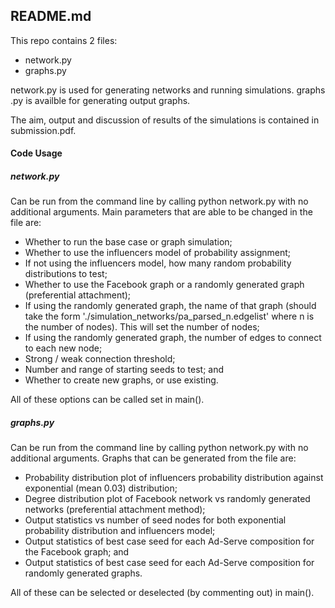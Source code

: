 ## README.md

This repo contains 2 files:
- network.py
- graphs.py

network.py is used for generating networks and running simulations. graphs
.py is availble for generating output graphs.

The aim, output and discussion of results of the simulations is contained in
 submission.pdf.  

#### Code Usage

##### network.py

Can be run from the command line by calling python network.py with no 
additional arguments. Main parameters that are able to be changed in the 
file are:
- Whether to run the base case or graph simulation;
- Whether to use the influencers model of probability assignment;
- If not using the influencers model, how many random probability 
distributions to test;
- Whether to use the Facebook graph or a randomly generated graph 
(preferential attachment);
- If using the randomly generated graph, the name of that graph (should take
 the form './simulation_networks/pa_parsed_n.edgelist' where n is the number
  of nodes). This will set the number of nodes;
- If using the randomly generated graph, the number of edges to connect to 
each new node;
- Strong / weak connection threshold;
- Number and range of starting seeds to test; and
- Whether to create new graphs, or use existing.
 
All of these options can be called set in main().


##### graphs.py

Can be run from the command line by calling python network.py with no 
additional arguments. Graphs that can be generated from the file are:
- Probability distribution plot of influencers probability distribution 
against exponential (mean 0.03) distribution;
- Degree distribution plot of Facebook network vs randomly generated 
networks (preferential attachment method);
- Output statistics vs number of seed nodes for both exponential probability
 distribution and influencers model;
- Output statistics of best case seed for each Ad-Serve composition for the 
Facebook graph; and
- Output statistics of best case seed for each Ad-Serve composition for 
randomly generated graphs.

All of these can be selected or deselected (by commenting out) in main().